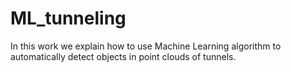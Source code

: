 # ML_tunneling
In this work we explain how to use Machine Learning algorithm to automatically detect objects in point clouds of tunnels.
